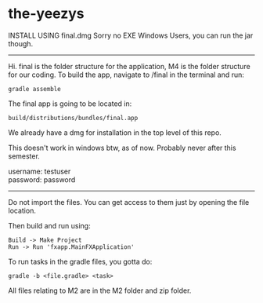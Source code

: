 # the-yeezys
INSTALL USING final.dmg
Sorry no EXE Windows Users, you can run the jar though.

---

Hi. final is the folder structure for the application, M4 is the folder structure for our coding.
To build the app, navigate to /final in the terminal and run:
```
gradle assemble
```

The final app is going to be located in:
```
build/distributions/bundles/final.app
```

We already have a dmg for installation in the top level of this repo.

This doesn't work in windows btw, as of now. Probably never after this semester.

username: testuser  
password: password


---



Do not import the files. You can get access to them just by opening the file location.

Then build and run using:
```
Build -> Make Project
Run -> Run 'fxapp.MainFXApplication'
```

To run tasks in the gradle files, you gotta do:
```
gradle -b <file.gradle> <task>
```

All files relating to M2 are in the M2 folder and zip folder.
